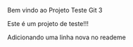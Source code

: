 Bem vindo ao Projeto Teste Git 3

Este é um projeto de teste!!!

Adicionando uma linha nova no reademe
